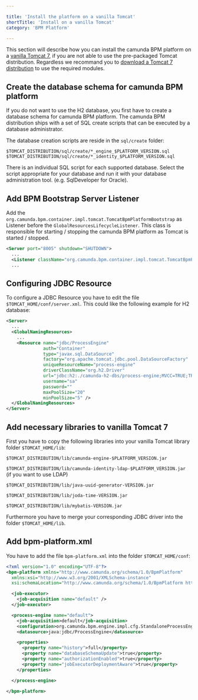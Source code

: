 ```yaml
---

title: 'Install the platform on a vanilla Tomcat'
shortTitle: 'Install on a vanilla Tomcat'
category: 'BPM Platform'

---
```



This section will describe how you can install the camunda BPM platform on a [vanilla Tomcat 7](http://tomcat.apache.org/), if you are not able to use the pre-packaged Tomcat distribution. Regardless we recommand you to [download a Tomcat 7 distribution](http://camunda.org/download/) to use the required modules.


## Create the database schema for camunda BPM platform

If you do not want to use the H2 database, you first have to create a database schema for camunda BPM platform. The camunda BPM distribution ships with a set of SQL create scripts that can be executed by a database administrator.

The database creation scripts are reside in the `sql/create` folder:

`$TOMCAT_DISTRIBUTION/sql/create/*_engine_$PLATFORM_VERSION.sql`
`$TOMCAT_DISTRIBUTION/sql/create/*_identity_$PLATFORM_VERSION.sql`

There is an individual SQL script for each supported database. Select the script appropriate for your database and run it with your database administration tool. (e.g. SqlDeveloper for Oracle).

## Add BPM Bootstrap Server Listener

Add the `org.camunda.bpm.container.impl.tomcat.TomcatBpmPlatformBootstrap` as Listener before the `GlobalResourcesLifecycleListener`. This class is responsible for starting / stopping the camunda BPM platform as Tomcat is started / stopped.

```xml
<Server port="8005" shutdown="SHUTDOWN">
  ...
  <Listener className="org.camunda.bpm.container.impl.tomcat.TomcatBpmPlatformBootstrap" />
  ...
```

## Configuring JDBC Resource

To configure a JDBC Resource you have to edit the file `$TOMCAT_HOME/conf/server.xml`. This could like the following example for H2 database:

```xml
<Server>
  ...
  <GlobalNamingResources>
    ...
    <Resource name="jdbc/ProcessEngine"
              auth="Container"
              type="javax.sql.DataSource"
              factory="org.apache.tomcat.jdbc.pool.DataSourceFactory"
              uniqueResourceName="process-engine"
              driverClassName="org.h2.Driver"
              url="jdbc:h2:./camunda-h2-dbs/process-engine;MVCC=TRUE;TRACE_LEVEL_FILE=0"
              username="sa"
              password=""
              maxPoolSize="20"
              minPoolSize="5" />
  </GlobalNamingResources>
</Server>
```


## Add necessary libraries to vanilla Tomcat 7

First you have to copy the following libraries into your vanilla Tomcat library folder `$TOMCAT_HOME/lib`:

`$TOMCAT_DISTRIBUTION/lib/camunda-engine-$PLATFORM_VERSION.jar`

`$TOMCAT_DISTRIBUTION/lib/camunda-identity-ldap-$PLATFORM_VERSION.jar` (if you want to use LDAP)

`$TOMCAT_DISTRIBUTION/lib/java-uuid-generator-VERSION.jar`

`$TOMCAT_DISTRIBUTION/lib/joda-time-VERSION.jar`

`$TOMCAT_DISTRIBUTION/lib/mybatis-VERSION.jar`

Furthermore you have to merge your corresponding JDBC driver into the folder `$TOMCAT_HOME/lib`.


## Add bpm-platform.xml

You have to add the file `bpm-platform.xml` into the folder `$TOMCAT_HOME/conf`:

```xml
<?xml version="1.0" encoding="UTF-8"?>
<bpm-platform xmlns="http://www.camunda.org/schema/1.0/BpmPlatform"
  xmlns:xsi="http://www.w3.org/2001/XMLSchema-instance"
  xsi:schemaLocation="http://www.camunda.org/schema/1.0/BpmPlatform http://www.camunda.org/schema/1.0/BpmPlatform ">

  <job-executor>
    <job-acquisition name="default" />
  </job-executor>

  <process-engine name="default">
    <job-acquisition>default</job-acquisition>
    <configuration>org.camunda.bpm.engine.impl.cfg.StandaloneProcessEngineConfiguration</configuration>
    <datasource>java:jdbc/ProcessEngine</datasource>

    <properties>
      <property name="history">full</property>
      <property name="databaseSchemaUpdate">true</property>
      <property name="authorizationEnabled">true</property>
      <property name="jobExecutorDeploymentAware">true</property>
    </properties>

  </process-engine>

</bpm-platform>
```
